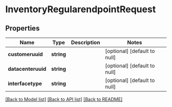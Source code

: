 # InventoryRegularendpointRequest

## Properties
Name | Type | Description | Notes
------------ | ------------- | ------------- | -------------
**customeruuid** | **string** |  | [optional] [default to null]
**datacenteruuid** | **string** |  | [optional] [default to null]
**interfacetype** | **string** |  | [optional] [default to null]

[[Back to Model list]](../README.md#documentation-for-models) [[Back to API list]](../README.md#documentation-for-api-endpoints) [[Back to README]](../README.md)


